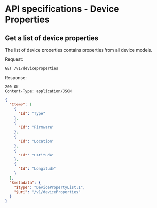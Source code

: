 API specifications - Device Properties
======================================

## Get a list of device properties

The list of device properties contains properties from all device models.

Request:
```
GET /v1/deviceproperties
```

Response:
```
200 OK
Content-Type: application/JSON
```
```json
{
  "Items": [
    {
      "Id": "Type"
    },
	{
	  "Id": "Firmware"
	},
	{
	  "Id": "Location"
	},
	{
	  "Id": "Latitude"
	},
	{
	  "Id": "Longitude"
	}
  ],
  "$metadata": {
    "$type": "DevicePropertyList;1",
    "$uri": "/v1/deviceProperties"
  }
}
```
